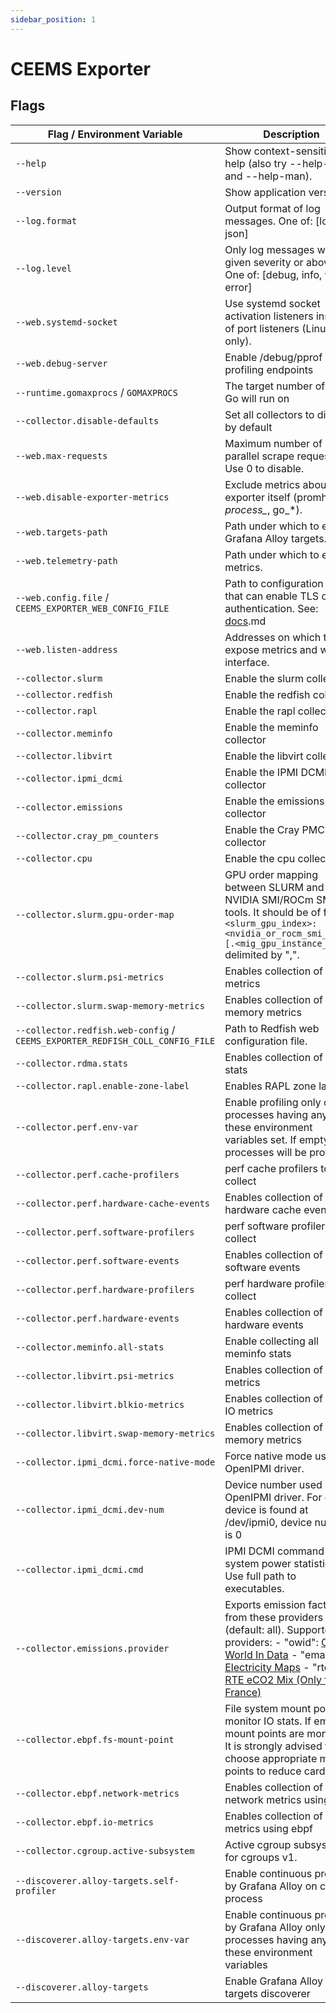 ```yaml
---
sidebar_position: 1
---
```


# CEEMS Exporter

## Flags

| Flag / Environment Variable                                                  | Description                                                                                                                                                                                                                                                                                                                                                | Default          |
|------------------------------------------------------------------------------|------------------------------------------------------------------------------------------------------------------------------------------------------------------------------------------------------------------------------------------------------------------------------------------------------------------------------------------------------------|------------------|
| `--help`                                                                     | Show context-sensitive help (also try --help-long and --help-man).                                                                                                                                                                                                                                                                                         |                  |
| `--version`                                                                  | Show application version.                                                                                                                                                                                                                                                                                                                                  |                  |
| `--log.format`                                                               | Output format of log messages. One of: [logfmt, json]                                                                                                                                                                                                                                                                                                      | `logfmt`         |
| `--log.level`                                                                | Only log messages with the given severity or above. One of: [debug, info, warn, error]                                                                                                                                                                                                                                                                     | `info`           |
| `--web.systemd-socket`                                                       | Use systemd socket activation listeners instead of port listeners (Linux only).                                                                                                                                                                                                                                                                            | `false`          |
| `--web.debug-server`                                                         | Enable /debug/pprof profiling endpoints                                                                                                                                                                                                                                                                                                                    | `false`          |
| `--runtime.gomaxprocs` / `GOMAXPROCS`                                        | The target number of CPUs Go will run on                                                                                                                                                                                                                                                                                                                   | 1                |
| `--collector.disable-defaults`                                               | Set all collectors to disabled by default                                                                                                                                                                                                                                                                                                                  | `false`          |
| `--web.max-requests`                                                         | Maximum number of parallel scrape requests. Use 0 to disable.                                                                                                                                                                                                                                                                                              | 40               |
| `--web.disable-exporter-metrics`                                             | Exclude metrics about the exporter itself (promhttp_*, process_*, go_*).                                                                                                                                                                                                                                                                                   | `false`          |
| `--web.targets-path`                                                         | Path under which to expose Grafana Alloy targets.                                                                                                                                                                                                                                                                                                          | `/alloy-targets` |
| `--web.telemetry-path`                                                       | Path under which to expose metrics.                                                                                                                                                                                                                                                                                                                        | `/metrics`       |
| `--web.config.file` / `CEEMS_EXPORTER_WEB_CONFIG_FILE`                       | Path to configuration file that can enable TLS or authentication. See: [docs](https://github.com/prometheus/exporter-toolkit/blob/master/docs/web-configuration).md                                                                                                                                                                                        |                  |
| `--web.listen-address`                                                       | Addresses on which to expose metrics and web interface.                                                                                                                                                                                                                                                                                                    | `:9010`          |
| `--collector.slurm`                                                          | Enable the slurm collector                                                                                                                                                                                                                                                                                                                                 | `false`          |
| `--collector.redfish`                                                        | Enable the redfish collector                                                                                                                                                                                                                                                                                                                               | `false`          |
| `--collector.rapl`                                                           | Enable the rapl collector                                                                                                                                                                                                                                                                                                                                  | `true`           |
| `--collector.meminfo`                                                        | Enable the meminfo collector                                                                                                                                                                                                                                                                                                                               | `true`           |
| `--collector.libvirt`                                                        | Enable the libvirt collector                                                                                                                                                                                                                                                                                                                               | `false`          |
| `--collector.ipmi_dcmi`                                                      | Enable the IPMI DCMI collector                                                                                                                                                                                                                                                                                                                             | `false`          |
| `--collector.emissions`                                                      | Enable the emissions collector                                                                                                                                                                                                                                                                                                                             | `false`          |
| `--collector.cray_pm_counters`                                               | Enable the Cray PMC collector                                                                                                                                                                                                                                                                                                                              | `false`          |
| `--collector.cpu`                                                            | Enable the cpu collector                                                                                                                                                                                                                                                                                                                                   | `true`           |
| `--collector.slurm.gpu-order-map`                                            | GPU order mapping between SLURM and NVIDIA SMI/ROCm SMI tools. It should be of format `<slurm_gpu_index>:<nvidia_or_rocm_smi_index>[.<mig_gpu_instance_id>]` delimited by ",".                                                                                                                                                                             |                  |
| `--collector.slurm.psi-metrics`                                              | Enables collection of PSI metrics                                                                                                                                                                                                                                                                                                                          | `false`          |
| `--collector.slurm.swap-memory-metrics`                                      | Enables collection of swap memory metrics                                                                                                                                                                                                                                                                                                                  | `false`          |
| `--collector.redfish.web-config` / `CEEMS_EXPORTER_REDFISH_COLL_CONFIG_FILE` | Path to Redfish web configuration file.                                                                                                                                                                                                                                                                                                                    |                  |
| `--collector.rdma.stats`                                                     | Enables collection of RDMA stats                                                                                                                                                                                                                                                                                                                           | `false`          |
| `--collector.rapl.enable-zone-label`                                         | Enables RAPL zone labels                                                                                                                                                                                                                                                                                                                                   | `false`          |
| `--collector.perf.env-var`                                                   | Enable profiling only on the processes having any of these environment variables set. If empty, all processes will be profiled.                                                                                                                                                                                                                            |                  |
| `--collector.perf.cache-profilers`                                           | perf cache profilers to collect                                                                                                                                                                                                                                                                                                                            |                  |
| `--collector.perf.hardware-cache-events`                                     | Enables collection of perf hardware cache events                                                                                                                                                                                                                                                                                                           | `false`          |
| `--collector.perf.software-profilers`                                        | perf software profilers to collect                                                                                                                                                                                                                                                                                                                         |                  |
| `--collector.perf.software-events`                                           | Enables collection of perf software events                                                                                                                                                                                                                                                                                                                 | `false`          |
| `--collector.perf.hardware-profilers`                                        | perf hardware profilers to collect                                                                                                                                                                                                                                                                                                                         |                  |
| `--collector.perf.hardware-events`                                           | Enables collection of perf hardware events                                                                                                                                                                                                                                                                                                                 | `false`          |
| `--collector.meminfo.all-stats`                                              | Enable collecting all meminfo stats                                                                                                                                                                                                                                                                                                                        | `false`          |
| `--collector.libvirt.psi-metrics`                                            | Enables collection of PSI metrics                                                                                                                                                                                                                                                                                                                          | `false`          |
| `--collector.libvirt.blkio-metrics`                                          | Enables collection of block IO metrics                                                                                                                                                                                                                                                                                                                     | `false`          |
| `--collector.libvirt.swap-memory-metrics`                                    | Enables collection of swap memory metrics                                                                                                                                                                                                                                                                                                                  | `false`          |
| `--collector.ipmi_dcmi.force-native-mode`                                    | Force native mode using OpenIPMI driver.                                                                                                                                                                                                                                                                                                                   | `false`          |
| `--collector.ipmi_dcmi.dev-num`                                              | Device number used by OpenIPMI driver. For e.g. if device is found at /dev/ipmi0, device number is 0                                                                                                                                                                                                                                                       | 0                |
| `--collector.ipmi_dcmi.cmd`                                                  | IPMI DCMI command to get system power statistics. Use full path to executables.                                                                                                                                                                                                                                                                            |                  |
| `--collector.emissions.provider`                                             | Exports emission factors from these providers (default: all). Supported providers: - "owid": [Our World In Data](https://ourworldindata.org/grapher/carbon-intensity-electricity?tab=table) - "emaps": [Electricity Maps](https://app.electricitymaps.com/) - "rte": [RTE eCO2 Mix (Only for France)](https://www.rte-france.com/en/eco2mix/co2-emissions) |                  |
| `--collector.ebpf.fs-mount-point`                                            | File system mount points to monitor IO stats. If empty all mount points are monitored. It is strongly advised to choose appropriate mount points to reduce cardinality.                                                                                                                                                                                    |                  |
| `--collector.ebpf.network-metrics`                                           | Enables collection of network metrics using ebpf                                                                                                                                                                                                                                                                                                           | `false`          |
| `--collector.ebpf.io-metrics`                                                | Enables collection of IO metrics using ebpf                                                                                                                                                                                                                                                                                                                | `false`          |
| `--collector.cgroup.active-subsystem`                                        | Active cgroup subsystem for cgroups v1.                                                                                                                                                                                                                                                                                                                    | `cpuacct`        |
| `--discoverer.alloy-targets.self-profiler`                                   | Enable continuous profiling by Grafana Alloy on current process                                                                                                                                                                                                                                                                                            | `false`          |
| `--discoverer.alloy-targets.env-var`                                         | Enable continuous profiling by Grafana Alloy only on the processes having any of these environment variables                                                                                                                                                                                                                                               |                  |
| `--discoverer.alloy-targets`                                                 | Enable Grafana Alloy targets discoverer                                                                                                                                                                                                                                                                                                                    | `false`          |
